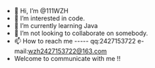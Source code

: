 - 👋 Hi, I’m @111WZH
- 👀 I’m interested in code.
- 🌱 I’m currently learning Java
- 💞️ I’m not looking to collaborate on somebody.
- 📫 How to reach me ----- qq:2427153722  e-mail:wzh2427153722@163.com
- Welcome to communicate with me !!

<!---
111WZH/111WZH is a ✨ special ✨ repository because its `README.md` (this file) appears on your GitHub profile.
You can click the Preview link to take a look at your changes.
--->
